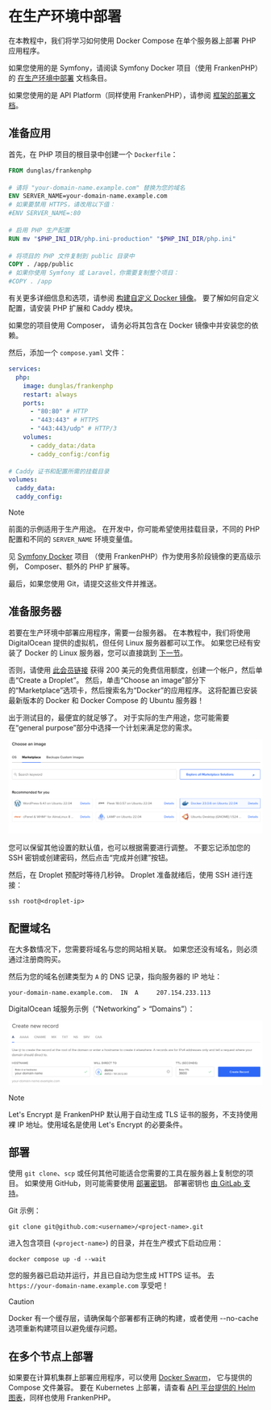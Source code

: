 # 在生产环境中部署

在本教程中，我们将学习如何使用 Docker Compose 在单个服务器上部署 PHP 应用程序。

如果您使用的是 Symfony，请阅读 Symfony Docker 项目（使用 FrankenPHP）的 [在生产环境中部署](https://github.com/dunglas/symfony-docker/blob/main/docs/production.md) 文档条目。

如果您使用的是 API Platform（同样使用 FrankenPHP），请参阅 [框架的部署文档](https://api-platform.com/docs/deployment/)。

## 准备应用

首先，在 PHP 项目的根目录中创建一个 `Dockerfile`：

```dockerfile
FROM dunglas/frankenphp

# 请将 "your-domain-name.example.com" 替换为您的域名
ENV SERVER_NAME=your-domain-name.example.com
# 如果要禁用 HTTPS，请改用以下值：
#ENV SERVER_NAME=:80

# 启用 PHP 生产配置
RUN mv "$PHP_INI_DIR/php.ini-production" "$PHP_INI_DIR/php.ini"

# 将项目的 PHP 文件复制到 public 目录中
COPY . /app/public
# 如果你使用 Symfony 或 Laravel，你需要复制整个项目：
#COPY . /app
```

有关更多详细信息和选项，请参阅 [构建自定义 Docker 镜像](docker.md)。
要了解如何自定义配置，请安装 PHP 扩展和 Caddy 模块。

如果您的项目使用 Composer，
请务必将其包含在 Docker 镜像中并安装您的依赖。

然后，添加一个 `compose.yaml` 文件：

```yaml
services:
  php:
    image: dunglas/frankenphp
    restart: always
    ports:
      - "80:80" # HTTP
      - "443:443" # HTTPS
      - "443:443/udp" # HTTP/3
    volumes:
      - caddy_data:/data
      - caddy_config:/config

# Caddy 证书和配置所需的挂载目录
volumes:
  caddy_data:
  caddy_config:
```

> [!NOTE]
> 前面的示例适用于生产用途。
> 在开发中，你可能希望使用挂载目录，不同的 PHP 配置和不同的 `SERVER_NAME` 环境变量值。
>
> 见 [Symfony Docker](https://github.com/dunglas/symfony-docker) 项目
> （使用 FrankenPHP）作为使用多阶段镜像的更高级示例，
> Composer、额外的 PHP 扩展等。

最后，如果您使用 Git，请提交这些文件并推送。

## 准备服务器

若要在生产环境中部署应用程序，需要一台服务器。
在本教程中，我们将使用 DigitalOcean 提供的虚拟机，但任何 Linux 服务器都可以工作。
如果您已经有安装了 Docker 的 Linux 服务器，您可以直接跳到 [下一节](#配置域名)。

否则，请使用 [此会员链接](https://m.do.co/c/5d8aabe3ab80) 获得 200 美元的免费信用额度，创建一个帐户，然后单击“Create a Droplet”。
然后，单击“Choose an image”部分下的“Marketplace”选项卡，然后搜索名为“Docker”的应用程序。
这将配置已安装最新版本的 Docker 和 Docker Compose 的 Ubuntu 服务器！

出于测试目的，最便宜的就足够了。
对于实际的生产用途，您可能需要在“general purpose”部分中选择一个计划来满足您的需求。

![使用 Docker 在 DigitalOcean 上部署 FrankenPHP](../digitalocean-droplet.png)

您可以保留其他设置的默认值，也可以根据需要进行调整。
不要忘记添加您的 SSH 密钥或创建密码，然后点击“完成并创建”按钮。

然后，在 Droplet 预配时等待几秒钟。
Droplet 准备就绪后，使用 SSH 进行连接：

```console
ssh root@<droplet-ip>
```

## 配置域名

在大多数情况下，您需要将域名与您的网站相关联。
如果您还没有域名，则必须通过注册商购买。

然后为您的域名创建类型为 `A` 的 DNS 记录，指向服务器的 IP 地址：

```dns
your-domain-name.example.com.  IN  A     207.154.233.113
```

DigitalOcean 域服务示例（“Networking” > “Domains”）：

![在 DigitalOcean 上配置 DNS](../digitalocean-dns.png)

> [!NOTE]  
> Let's Encrypt 是 FrankenPHP 默认用于自动生成 TLS 证书的服务，不支持使用裸 IP 地址。使用域名是使用 Let's Encrypt 的必要条件。

## 部署

使用 `git clone`、`scp` 或任何其他可能适合您需要的工具在服务器上复制您的项目。
如果使用 GitHub，则可能需要使用 [部署密钥](https://docs.github.com/en/free-pro-team@latest/developers/overview/managing-deploy-keys#deploy-keys)。
部署密钥也 [由 GitLab 支持](https://docs.gitlab.com/ee/user/project/deploy_keys/)。

Git 示例：

```console
git clone git@github.com:<username>/<project-name>.git
```

进入包含项目 (`<project-name>`) 的目录，并在生产模式下启动应用：

```console
docker compose up -d --wait
```

您的服务器已启动并运行，并且已自动为您生成 HTTPS 证书。
去 `https://your-domain-name.example.com` 享受吧！

> [!CAUTION]
> Docker 有一个缓存层，请确保每个部署都有正确的构建，或者使用 --no-cache 选项重新构建项目以避免缓存问题。

## 在多个节点上部署

如果要在计算机集群上部署应用程序，可以使用 [Docker Swarm](https://docs.docker.com/engine/swarm/stack-deploy/)，
它与提供的 Compose 文件兼容。
要在 Kubernetes 上部署，请查看 [API 平台提供的 Helm 图表](https://api-platform.com/docs/deployment/kubernetes/)，同样也使用 FrankenPHP。
